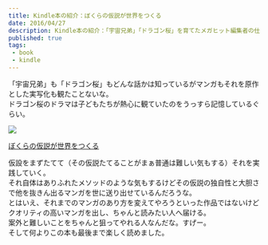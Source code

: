 ```yaml
---
title: Kindle本の紹介：ぼくらの仮説が世界をつくる
date: 2016/04/27
description: Kindle本の紹介：「宇宙兄弟」「ドラゴン桜」を育てたメガヒット編集者の仕事論！ぼくらの仮説が世界をつくるの紹介
published: true
tags: 
 - book
 - kindle
---
```


「宇宙兄弟」も「ドラゴン桜」もどんな話かは知っているがマンガもそれを原作とした実写化も観たことないな。  
ドラゴン桜のドラマは子どもたちが熱心に観ていたのをうっすら記憶しているぐらい。

<div class="amazon-wrapper">
<p class="amazon-image">
<a  href="http://www.amazon.co.jp/gp/product/B0191AIN6W/ref=as_li_ss_il?ie=UTF8&camp=247&creative=7399&creativeASIN=B0191AIN6W&linkCode=as2&tag=uuuu-22"><img border="0" src="http://ws-fe.amazon-adsystem.com/widgets/q?_encoding=UTF8&ASIN=B0191AIN6W&Format=_SL250_&ID=AsinImage&MarketPlace=JP&ServiceVersion=20070822&WS=1&tag=uuuu-22" ></a><img src="http://ir-jp.amazon-adsystem.com/e/ir?t=uuuu-22&l=as2&o=9&a=B0191AIN6W" width="1" height="1" border="0" alt="" style="border:none !important; margin:0px !important;" />
</p>

<p class="amazon-text">
<a  href="http://www.amazon.co.jp/gp/product/B0191AIN6W/ref=as_li_ss_tl?ie=UTF8&camp=247&creative=7399&creativeASIN=B0191AIN6W&linkCode=as2&tag=uuuu-22">ぼくらの仮説が世界をつくる</a><img src="http://ir-jp.amazon-adsystem.com/e/ir?t=uuuu-22&l=as2&o=9&a=B0191AIN6W" width="1" height="1" border="0" alt="" style="border:none !important; margin:0px !important;" />
</p>
</div>

<!-- more -->

仮設をまずたてて（その仮説たてることがまぁ普通は難しい気もする）それを実践していく。  
それ自体はありふれたメソッドのような気もするけどその仮説の独自性と大胆さで他を抜きん出るマンガを世に送り出せているんだろうな。  
とはいえ、それまでのマンガのあり方を変えてやろうといった作品ではないけどクオリティの高いマンガを出し、ちゃんと読みたい人へ届ける。  
案外と難しいことをちゃんと狙ってやれる人なんだな。すげー。  
そして何よりこの本も最後まで楽しく読めました。
